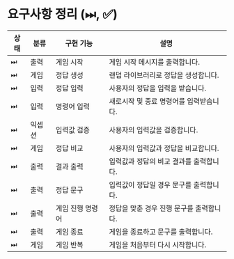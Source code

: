 # 요구사항 정리 (⏭, ✅)

| 상태 | 분류  | 구현 기능     | 설명                      |
|----|-----|-----------|-------------------------|
| ⏭  | 출력  | 게임 시작     | 게임 시작 메시지를 출력합니다.       |
| ⏭  | 게임  | 정답 생성     | 랜덤 라이브러리로 정답을 생성합니다.    |
| ⏭  | 입력  | 정답 입력     | 사용자의 정답을 입력을 받습니다.      |
| ⏭  | 입력  | 명령어 입력    | 새로시작 및 종료 명령어를 입력받습니다.  |
| ⏭  | 익셉션 | 입력값 검증    | 사용자의 입력값을 검증합니다.        |
| ⏭  | 게임  | 정답 비교     | 사용자의 입력값과 정답을 비교합니다.    |
| ⏭  | 출력  | 결과 출력     | 입력값과 정답의 비교 결과를 출력합니다.  |
| ⏭  | 출력  | 정답 문구     | 입력값이 정답일 경우 문구를 출력합니다.  |
| ⏭  | 출력  | 게임 진행 명령어 | 정답을 맞춘 경우 진행 문구를 출력합니다. |
| ⏭  | 출력  | 게임 종료     | 게임을 종료하고 문구를 출력합니다.     |
| ⏭  | 게임  | 게임 반복     | 게임을 처음부터 다시 시작합니다.      |

